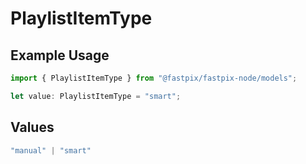 # PlaylistItemType

## Example Usage

```typescript
import { PlaylistItemType } from "@fastpix/fastpix-node/models";

let value: PlaylistItemType = "smart";
```

## Values

```typescript
"manual" | "smart"
```